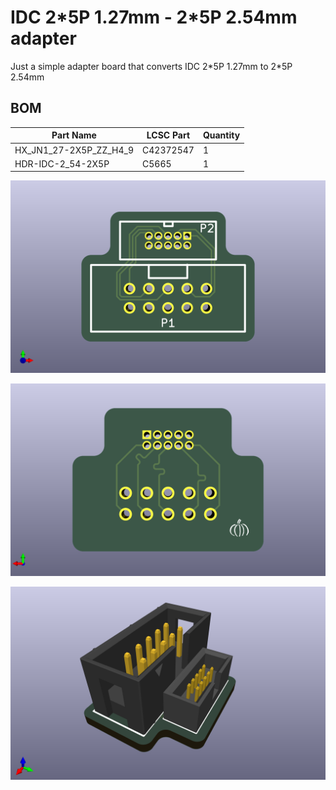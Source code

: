 # IDC 2\*5P 1.27mm - 2\*5P 2.54mm adapter

Just a simple adapter board that converts IDC 2\*5P 1.27mm to 2\*5P 2.54mm 

## BOM

| Part Name              | LCSC Part | Quantity |
|------------------------|-----------|----------|
| HX_JN1_27-2X5P_ZZ_H4_9 | C42372547 | 1        |
| HDR-IDC-2_54-2X5P      | C5665     | 1        |



![front](img/front.png)

![back](img/back.png)

![3d](img/3d.png)